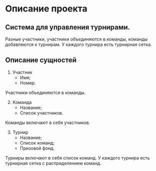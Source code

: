 # Описание проекта

## Система для управления турнирами.

Разные участники, участники объединяются в команды, команды добавляются к турнирам. У каждого турнира есть турнирная сетка.

## Описание сущностей

1. Участник
   - Имя;
   - Номер.

Участники объединяются в команды.

2. Команда
   - Название;
   - Список участников.

Команды включают в себя участников.

3. Турнир
   - Название;
   - Список команд;
   - Призовой фонд.

Турниры включают в себя список команд. У каждого турнира есть турнирная сетка с распределением команд.
